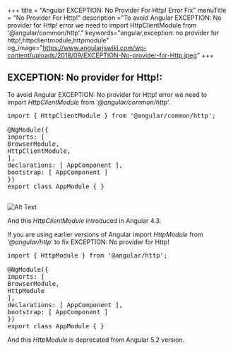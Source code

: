 +++
title = "Angular EXCEPTION: No Provider For Http! Error Fix"
menuTitle = "No Provider For Http!"
description ="To avoid Angular EXCEPTION: No provider for Http! error we need to import HttpClientModule from &#039;@angular/common/http&#039;."
keywords="angular,exception: no provider for http!,httpclientmodule,httpmodule"
og_image="https://www.angularjswiki.com/wp-content/uploads/2018/09/EXCEPTION-No-provider-for-Http.jpeg"
+++

## EXCEPTION: No provider for Http!:

To avoid Angular EXCEPTION: No provider for Http! error we need to import _HttpClientModule_ from &#8216;_@angular/common/http_&#8216;.

<pre>import { HttpClientModule } from '@angular/common/http';

@NgModule({
imports: [
BrowserModule,
HttpClientModule,
],
declarations: [ AppComponent ],
bootstrap: [ AppComponent ]
})
export class AppModule { }

</pre>

![Alt Text](https://www.angularjswiki.com/wp-content/uploads/2018/09/EXCEPTION-No-provider-for-Http.jpeg "EXCEPTION No provider for Http")


And this _HttpClientModule_ introduced in Angular 4.3.

If you are using earlier versions of Angular import _HttpModule_ from &#8216;_@angular/http_&#8216; to fix EXCEPTION: No provider for Http!

<pre>import { HttpModule } from '@angular/http';

@NgModule({
imports: [
BrowserModule,
HttpModule
],
declarations: [ AppComponent ],
bootstrap: [ AppComponent ]
})
export class AppModule { }</pre>

And this _HttpModule_ is deprecated from Angular 5.2 version.